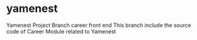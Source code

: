 # yamenest
Yamenest Project Branch career front end
This branch include the source code of Career Module related to Yamenest
